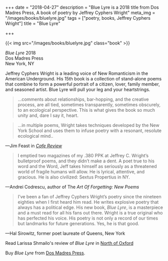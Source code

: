 +++
date = "2018-04-27"
description = "Blue Lyre is a 2018 title from Dos Madres Press, A book of poetry by Jeffrey Cyphers Wright"
meta_img = "/images/books/bluelyre.jpg"
tags = ["poetry, books, Jeffrey Cyphers Wright"]
title = "Blue Lyre"

+++

{{< img src="/images/books/bluelyre.jpg" class="book" >}}

<p><em>Blue Lyre</em> 2018<br>Dos Madres Press<br>New York, NY</p> 

Jeffrey Cyphers Wright is a leading voice of New Romanticism in the American Underground. His 15th book is a collection of stand-alone poems that combine to form a powerful portrait of a citizen, lover, family member, and seasoned artist. Blue Lyre will pull your leg and your heartstrings.

>...comments about relationships, bar-hopping, and the creative process, are all tied, sometimes transparently, sometimes obscurely, to an ecological perspective.  This is what gives the book so much unity and, dare I say it, heart.

>...in multiple poems, Wright takes techniques developed by the New York School and uses them to infuse poetry with a resonant, resolute ecological mind.. 

—Jim Feast in [*Cafe Review*](http://www.thecafereview.com/fall-2018-reviews-blue-lyre/)

>I emptied two magazines of my .380 PPK at Jeffrey C. Wright’s bulletproof poems, and they didn’t make a dent. A poet true to his word and the Word, Jeff takes himself as seriously as a threatened world of
fragile humans will allow. He is lyrical, attentive, and gracious. He is also civilized: Sextus Propertius in NY.  

—Andrei Codrescu, author of The *Art Of Forgetting: New Poems*

>I’ve been a fan of Jeffrey Cyphers Wright’s poetry since the nineteen eighties when I first heard him read. He writes explosive poetry that
always has a political edge. His new book, *Blue Lyre*, is a masterpiece and a must read for all his fans out there. Wright is a true original who
has perfected his voice. His poetry is not only a record of our times but landmarks for future generations. Yes, he is that good.  

—Hal Sirowitz, former poet laureate of Queens, New York

Read Larissa Shmailo's review of _Blue Lyre_ in [North of Oxford](https://northofoxford.wordpress.com/2019/03/01/blue-lyre-by-jeffrey-cyphers-wright/)

Buy *Blue Lyre* from [Dos Madres Press](https://www.dosmadres.com/shop/blue-lyre-by-jeffrey-cyphers-wright/).
